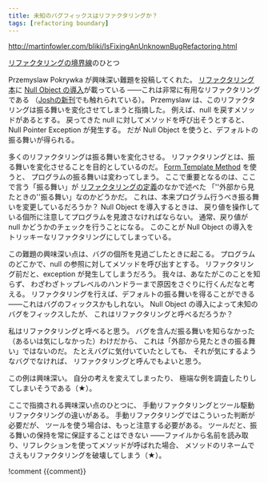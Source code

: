 ```yaml
---
title: 未知のバグフィックスはリファクタリングか？
tags: [refactoring boundary]
---
```


http://martinfowler.com/bliki/IsFixingAnUnknownBugRefactoring.html

[リファクタリングの境界線](RefactoringBoundary)のひとつ

Przemyslaw Pokrywka が興味深い難題を投稿してくれた。
[リファクタリング本](http://martinfowler.com/books.html#refactoring)に [Null Object の導入](http://www.refactoring.com/catalog/introduceNullObject.html)が載っている
——これは非常に有用なリファクタリングである
（[Joshの新刊](http://martinfowler.com/books.html#r2p)でも触れられている）。
Przemyslaw は、このリファクタリングは振る舞いを変化させてしまうと指摘した。
例えば、null を戻すメソッドがあるとする。
戻ってきた null に対してメソッドを呼び出そうとすると、
Null Pointer Exception が発生する。
だが Null Object を使うと、デフォルトの振る舞いが得られる。

多くのリファクタリングは振る舞いを変化させる。
リファクタリングとは、振る舞いを変化させることを目的としているのだ。
[Form Template Method](http://www.refactoring.com/catalog/formTemplateMethod.html) を使うと、
プログラムの振る舞いは変わってしまう。
ここで重要となるのは、ここで言う「振る舞い」が
[リファクタリングの定義](DefinitionOfRefactoring)のなかで述べた
「''外部から見たときの''振る舞い」なのかどうかだ。
これは、本来プログラム行うべき振る舞いを変更しているだろうか？
Null Object を導入するときは、
戻り値を操作している個所に注意してプログラムを見渡さなければならない。
通常、戻り値が null かどうかのチェックを行うことになる。
このことが Null Object の導入をトリッキーなリファクタリングにしてしまっている。

この難題の興味深い点は、バグの個所を見過ごしたときに起こる。
プログラムのどこかで、null の参照に対してメソッドを呼び出すとする。
リファクタリング前だと、exception が発生してしまうだろう。
我々は、あなたがこのことを知らず、
わざわざトップレベルのハンドラーまで原因をさぐりに行くんだなと考える。
リファクタリングを行えば、デフォルトの振る舞いを得ることができる
——これはバグのフィックスかもしれない。
Null Object の導入によって未知のバグをフィックスしたが、
これはリファクタリングと呼べるだろうか？

私はリファクタリングと呼べると思う。
バグを含んだ振る舞いを知らなかった（あるいは気にしなかった）わけだから、
これは「外部から見たときの振る舞い」ではないのだ。
たとえバグに気付いていたとしても、
それが気にするようなバグでなければ、
リファクタリングと呼んでもよいと思う。

この例は興味深い。
自分の考えを変えてしまったり、
極端な例を調査したりしてしまいそうである（★）。

ここで指摘される興味深い点のひとつに、
手動リファクタリングとツール駆動リファクタリングの違いがある。
手動リファクタリングではこういった判断が必要だが、
ツールを使う場合は、もっと注意する必要がある。
ツールだと、振る舞いの保持を常に保証することはできない
——ファイルから名前を読み取り、リフレクションを使ってメソッドが呼ばれた場合、
メソッドのリネームでさえもリファクタリングを破壊してしまう（★）。

!comment
{{comment}}
